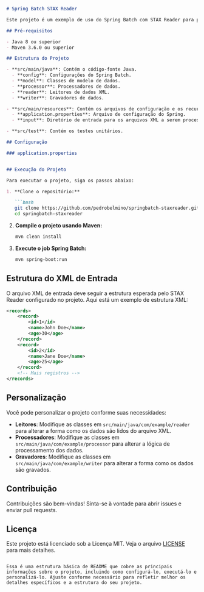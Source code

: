 
```markdown
# Spring Batch STAX Reader

Este projeto é um exemplo de uso do Spring Batch com STAX Reader para processar arquivos XML de forma eficiente. Ele demonstra como configurar e executar um job Spring Batch que lê dados de um arquivo XML e os processa.

## Pré-requisitos

- Java 8 ou superior
- Maven 3.6.0 ou superior

## Estrutura do Projeto

- **src/main/java**: Contém o código-fonte Java.
  - **config**: Configurações do Spring Batch.
  - **model**: Classes de modelo de dados.
  - **processor**: Processadores de dados.
  - **reader**: Leitores de dados XML.
  - **writer**: Gravadores de dados.

- **src/main/resources**: Contém os arquivos de configuração e os recursos do projeto.
  - **application.properties**: Arquivo de configuração do Spring.
  - **input**: Diretório de entrada para os arquivos XML a serem processados.

- **src/test**: Contém os testes unitários.

## Configuração

### application.properties


## Execução do Projeto

Para executar o projeto, siga os passos abaixo:

1. **Clone o repositório:**

   ```bash
   git clone https://github.com/pedrobelmino/springbatch-staxreader.git
   cd springbatch-staxreader
   ```

2. **Compile o projeto usando Maven:**

   ```bash
   mvn clean install
   ```

3. **Execute o job Spring Batch:**

   ```bash
   mvn spring-boot:run
   ```

## Estrutura do XML de Entrada

O arquivo XML de entrada deve seguir a estrutura esperada pelo STAX Reader configurado no projeto. Aqui está um exemplo de estrutura XML:

```xml
<records>
    <record>
        <id>1</id>
        <name>John Doe</name>
        <age>30</age>
    </record>
    <record>
        <id>2</id>
        <name>Jane Doe</name>
        <age>25</age>
    </record>
    <!-- Mais registros -->
</records>
```

## Personalização

Você pode personalizar o projeto conforme suas necessidades:

- **Leitores**: Modifique as classes em `src/main/java/com/example/reader` para alterar a forma como os dados são lidos do arquivo XML.
- **Processadores**: Modifique as classes em `src/main/java/com/example/processor` para alterar a lógica de processamento dos dados.
- **Gravadores**: Modifique as classes em `src/main/java/com/example/writer` para alterar a forma como os dados são gravados.

## Contribuição

Contribuições são bem-vindas! Sinta-se à vontade para abrir issues e enviar pull requests.

## Licença

Este projeto está licenciado sob a Licença MIT. Veja o arquivo [LICENSE](LICENSE) para mais detalhes.
```

Essa é uma estrutura básica de README que cobre as principais informações sobre o projeto, incluindo como configurá-lo, executá-lo e personalizá-lo. Ajuste conforme necessário para refletir melhor os detalhes específicos e a estrutura do seu projeto.
